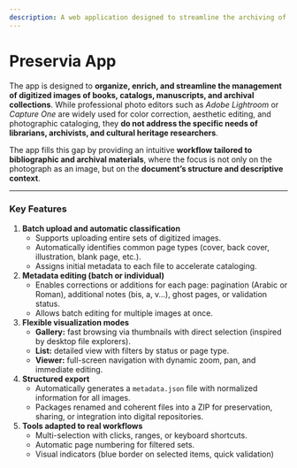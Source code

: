 ```yaml
---
description: A web application designed to streamline the archiving of heritage documents.
---
```


# Preservia App

The app is designed to **organize, enrich, and streamline the management of digitized images of books, catalogs, manuscripts, and archival collections**. While professional photo editors such as _Adobe Lightroom_ or _Capture One_ are widely used for color correction, aesthetic editing, and photographic cataloging, they **do not address the specific needs of librarians, archivists, and cultural heritage researchers**.

The app fills this gap by providing an intuitive **workflow tailored to bibliographic and archival materials**, where the focus is not only on the photograph as an image, but on the **document’s structure and descriptive context**.

***

### **Key Features**

1. **Batch upload and automatic classification**
   * Supports uploading entire sets of digitized images.
   * Automatically identifies common page types (cover, back cover, illustration, blank page, etc.).
   * Assigns initial metadata to each file to accelerate cataloging.
2. **Metadata editing (batch or individual)**
   * Enables corrections or additions for each page: pagination (Arabic or Roman), additional notes (bis, a, v…), ghost pages, or validation status.
   * Allows batch editing for multiple images at once.
3. **Flexible visualization modes**
   * **Gallery:** fast browsing via thumbnails with direct selection (inspired by desktop file explorers).
   * **List:** detailed view with filters by status or page type.
   * **Viewer:** full-screen navigation with dynamic zoom, pan, and immediate editing.
4. **Structured export**
   * Automatically generates a `metadata.json` file with normalized information for all images.
   * Packages renamed and coherent files into a ZIP for preservation, sharing, or integration into digital repositories.
5. **Tools adapted to real workflows**
   * Multi-selection with clicks, ranges, or keyboard shortcuts.
   * Automatic page numbering for filtered sets.
   * Visual indicators (blue border on selected items, quick validation)

